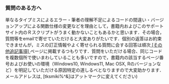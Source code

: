 ### 質問のある方へ

単なるタイプミスによるエラー・筆者の理解不足によるコードの間違い・バージョンアップによる関数仕様の変更などを理由として，書籍内およびこのサポートサイト内のＲスクリプトがうまく動かないこともあるかと思います．その場合，質問等をemailで寄せていただけると大変ありがたいです．個別の返答はお約束できませんが，ミスの訂正情報やよく寄せられる質問に会する回答は順次<a href="https://tksmiki.github.io/eco_env_R/miscellaneous"> [その他追記事項] </a>ページに掲載するつもりです．質問をいただける場合、同じコードを複数個所で使いまわしていることも多いですので，書籍内の該当するページ番号およびお使いの環境（Windows10, Windows11, Mac OSX, Rのバージョンなど）を明記していただける原因特定の道しるべとなりますので大変助かります．メールアドレスは, [tksmiki$%^&rins.ryukoku.ac.jp]です([$%^&]はアットマークに変えてください)<br>
